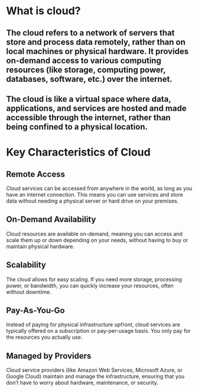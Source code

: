 # What is cloud?
## The cloud refers to a network of servers that store and process data remotely, rather than on local machines or physical hardware. It provides on-demand access to various computing resources (like storage, computing power, databases, software, etc.) over the internet.

## The cloud is like a virtual space where data, applications, and services are hosted and made accessible through the internet, rather than being confined to a physical location.

# Key Characteristics of Cloud

## Remote Access
Cloud services can be accessed from anywhere in the world, as long as you have an internet connection. This means you can use services and store data without needing a physical server or hard drive on your premises.

## On-Demand Availability
Cloud resources are available on-demand, meaning you can access and scale them up or down depending on your needs, without having to buy or maintain physical hardware.

## Scalability
The cloud allows for easy scaling. If you need more storage, processing power, or bandwidth, you can quickly increase your resources, often without downtime.

## Pay-As-You-Go
Instead of paying for physical infrastructure upfront, cloud services are typically offered on a subscription or pay-per-usage basis. You only pay for the resources you actually use.

## Managed by Providers
Cloud service providers (like Amazon Web Services, Microsoft Azure, or Google Cloud) maintain and manage the infrastructure, ensuring that you don’t have to worry about hardware, maintenance, or security.
